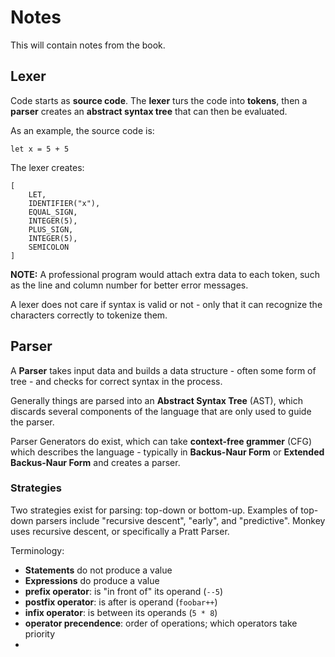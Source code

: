 # Notes

This will contain notes from the book.

## Lexer

Code starts as **source code**. The **lexer** turs the code into **tokens**, then a **parser** creates an **abstract syntax tree** that can then be evaluated.

As an example, the source code is:

```
let x = 5 + 5
```

The lexer creates:

```
[
    LET,
    IDENTIFIER("x"),
    EQUAL_SIGN,
    INTEGER(5),
    PLUS_SIGN,
    INTEGER(5),
    SEMICOLON
]
```

**NOTE:** A professional program would attach extra data to each token, such as the line and column number for better error messages.

A lexer does not care if syntax is valid or not - only that it can recognize the characters correctly to tokenize them.

## Parser

A **Parser** takes input data and builds a data structure - often some form of tree - and checks for correct syntax in the process.

Generally things are parsed into an **Abstract Syntax Tree** (AST), which discards several components of the language that are only used to guide the parser. 

Parser Generators do exist, which can take **context-free grammer** (CFG) which describes the language - typically in **Backus-Naur Form** or **Extended Backus-Naur Form** and creates a parser.

### Strategies

Two strategies exist for parsing: top-down or bottom-up. Examples of top-down parsers include "recursive descent", "early", and "predictive". Monkey uses recursive descent, or specifically a Pratt Parser.

Terminology:

- **Statements** do not produce a value
- **Expressions** do produce a value
- **prefix operator**: is "in front of" its operand (`--5`)
- **postfix operator**: is after is operand (`foobar++`)
- **infix operator**: is between its operands (`5 * 8`)
- **operator precendence**: order of operations; which operators take priority
- 
